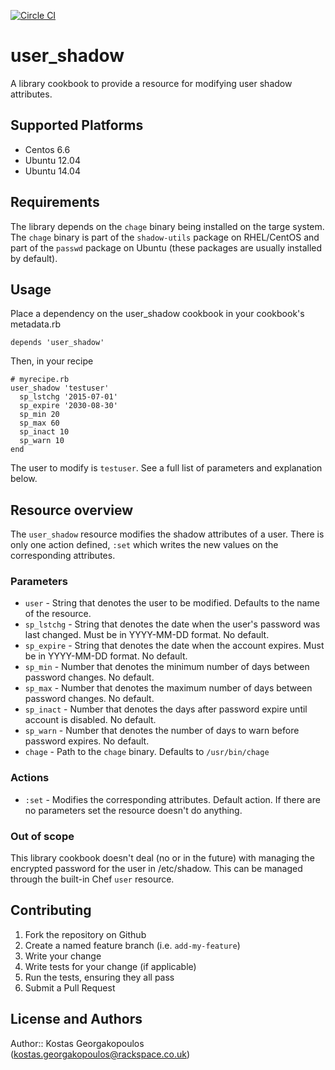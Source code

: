 [![Circle CI](https://circleci.com/gh/rackspace-cookbooks/user_shadow.svg?style=svg)](https://circleci.com/gh/rackspace-cookbooks/user_shadow)

# user_shadow

A library cookbook to provide a resource for modifying user shadow attributes.

## Supported Platforms

* Centos 6.6
* Ubuntu 12.04
* Ubuntu 14.04

## Requirements

The library depends  on the ```chage``` binary being installed on the targe system. The ```chage``` binary is part of the ```shadow-utils``` package on RHEL/CentOS and part of the ```passwd``` package on Ubuntu (these packages are usually installed by default).

## Usage

Place a dependency on the user_shadow cookbook in your cookbook's metadata.rb
```
depends 'user_shadow'
```
Then, in your recipe
```
# myrecipe.rb
user_shadow 'testuser'
  sp_lstchg '2015-07-01'
  sp_expire '2030-08-30'
  sp_min 20
  sp_max 60
  sp_inact 10
  sp_warn 10
end
```
The user to modify is ```testuser```. See a full list of parameters and explanation below.

## Resource overview

The ```user_shadow``` resource modifies the shadow attributes of a user. There is only one action defined, ```:set``` which writes the new values on the corresponding attributes.

### Parameters

* ```user``` - String that denotes the user to be modified. Defaults to the name of the resource. 
* ```sp_lstchg``` - String that denotes the date when the user's password was last changed. Must be in YYYY-MM-DD format. No default.
* ```sp_expire``` - String that denotes the date when the account expires. Must be in YYYY-MM-DD format. No default.
* ```sp_min``` - Number that denotes the minimum number of days between password changes. No default.
* ```sp_max``` - Number that denotes the maximum number of days between password changes. No default.
* ```sp_inact``` - Number that denotes the days after password expire until account is disabled. No default.
* ```sp_warn``` - Number that denotes the number of days to warn before password expires. No default.
* ```chage``` - Path to the ```chage``` binary. Defaults to ```/usr/bin/chage```

### Actions

* ```:set``` - Modifies the corresponding attributes. Default action. If there are no parameters set the resource doesn't do anything.

### Out of scope

This library cookbook doesn't deal (no or in the future) with managing the encrypted password for the user in /etc/shadow. This can be managed through the built-in Chef ```user``` resource.

## Contributing

1. Fork the repository on Github
2. Create a named feature branch (i.e. `add-my-feature`)
3. Write your change
4. Write tests for your change (if applicable)
5. Run the tests, ensuring they all pass
6. Submit a Pull Request

## License and Authors

Author:: Kostas Georgakopoulos (kostas.georgakopoulos@rackspace.co.uk)

